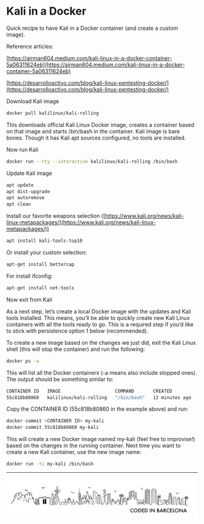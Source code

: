 # Kali in a Docker

Quick recipe to have Kali in a Docker container (and create a custom image).

Reference articles:

[https://airman604.medium.com/kali-linux-in-a-docker-container-5a06311624eb](https://airman604.medium.com/kali-linux-in-a-docker-container-5a06311624eb)

[https://desarrolloactivo.com/blog/kali-linux-pentesting-docker/](https://desarrolloactivo.com/blog/kali-linux-pentesting-docker/)

Download Kali image

```bash
docker pull kalilinux/kali-rolling
```

This downloads official Kali Linux Docker image, creates a container based on that image and starts /bin/bash in the container. Kali image is bare bones. Though it has Kali apt sources configured, no tools are installed.

Now run Kali

```bash
docker run --tty --interactive kalilinux/kali-rolling /bin/bash
```

Update Kali image

```bash
apt update
apt dist-upgrade
apt autoremove
apt clean
```

Install our favorite weapons selection ([https://www.kali.org/news/kali-linux-metapackages/](https://www.kali.org/news/kali-linux-metapackages/))

```bash
apt install kali-tools-top10
```

Or install your custom selection:

```bash
apt-get install bettercap
```

For install ifconfig:

```bash
apt-get install net-tools
```

Now exit from Kali

As a next step, let’s create a local Docker image with the updates and Kali tools installed. This means, you’ll be able to quickly create new Kali Linux containers with all the tools ready to go. This is a required step if you’d like to stick with persistence option 1 below (recommended).

To create a new image based on the changes we just did, exit the Kali Linux shell (this will stop the container) and run the following:

```bash
docker ps -a
```

This will list all the Docker containers (-a means also include stopped ones). The output should be something similar to:

```bash
CONTAINER ID   IMAGE                    COMMAND       CREATED          STATUS                          PORTS                    NAMES
55c818b80860   kalilinux/kali-rolling   "/bin/bash"   12 minutes ago   Exited (0) About a minute ago                            compassionate_hermann
```

Copy the CONTAINER ID (55c818b80860 in the example above) and run:

```bash
docker commit <CONTAINER ID> my-kali
docker commit 55c818b80860 my-kali
```

This will create a new Docker image named my-kali (feel free to improvise!) based on the changes in the running container. Next time you want to create a new Kali container, use the new image name:

```bash
docker run -ti my-kali /bin/bash
```

---
<!-- Pit i Collons -->
![Coded In Barcelona](https://raw.githubusercontent.com/leguim-repo/leguim-repo/master/img/currentfooter.png)
